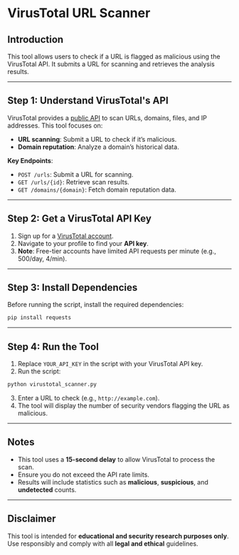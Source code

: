 # VirusTotal URL Scanner

## Introduction
This tool allows users to check if a URL is flagged as malicious using the VirusTotal API. It submits a URL for scanning and retrieves the analysis results.

---

## Step 1: Understand VirusTotal's API
VirusTotal provides a [public API](https://developers.virustotal.com/reference/overview) to scan URLs, domains, files, and IP addresses. This tool focuses on:

- **URL scanning**: Submit a URL to check if it’s malicious.
- **Domain reputation**: Analyze a domain’s historical data.

**Key Endpoints**:

- `POST /urls`: Submit a URL for scanning.
- `GET /urls/{id}`: Retrieve scan results.
- `GET /domains/{domain}`: Fetch domain reputation data.

---

## Step 2: Get a VirusTotal API Key

1. Sign up for a [VirusTotal account](https://www.virustotal.com/gui/join-us).
2. Navigate to your profile to find your **API key**.
3. **Note**: Free-tier accounts have limited API requests per minute (e.g., 500/day, 4/min).

---

## Step 3: Install Dependencies

Before running the script, install the required dependencies:

```bash
pip install requests
```

---

## Step 4: Run the Tool

1. Replace `YOUR_API_KEY` in the script with your VirusTotal API key.
2. Run the script:

```bash
python virustotal_scanner.py
```

3. Enter a URL to check (e.g., `http://example.com`).
4. The tool will display the number of security vendors flagging the URL as malicious.

---

## Notes
- This tool uses a **15-second delay** to allow VirusTotal to process the scan.
- Ensure you do not exceed the API rate limits.
- Results will include statistics such as **malicious**, **suspicious**, and **undetected** counts.

---

## Disclaimer
This tool is intended for **educational and security research purposes only**. Use responsibly and comply with all **legal and ethical** guidelines.

